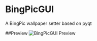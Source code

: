 # BingPicGUI
A BingPic wallpaper setter based on pyqt

##Preview
![BingPicGUI Preview](http://www.xushuli.cc/images/github/preview/BingPic.jpg)
